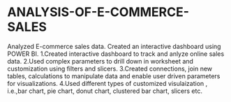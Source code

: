 # ANALYSIS-OF-E-COMMERCE-SALES
Analyzed E-commerce sales data. Created an interactive dashboard using POWER BI.
1.Created interactive dashboard to track and anlyze online sales data.
2.Used complex parameters to drill down in worksheet and customization using filters and slicers.
3.Created connections, join new tables, calculations to manipulate data and enable user driven parameters for visualizations.
4.Used different types of customized visulaization , i.e.,bar chart, pie chart, donut chart, clustered bar chart, slicers etc.
